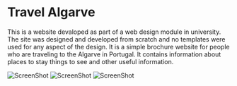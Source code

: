 # Travel Algarve

This is a website devaloped as part of a web design module in university. The site was designed and developed from scratch and no templates were used for any aspect of the design. It is a simple brochure website for people
who are traveling to the Algarve in Portugal. It contains information about places to stay things to see and other useful information.    

![ScreenShot](https://raw.github.com/owentdoyler/AlgarveWebsite/master/home.PNG)
![ScreenShot](https://raw.github.com/owentdoyler/AlgarveWebsite/master/Capture.PNG)
![ScreenShot](https://raw.github.com/owentdoyler/AlgarveWebsite/master/accom.PNG)
